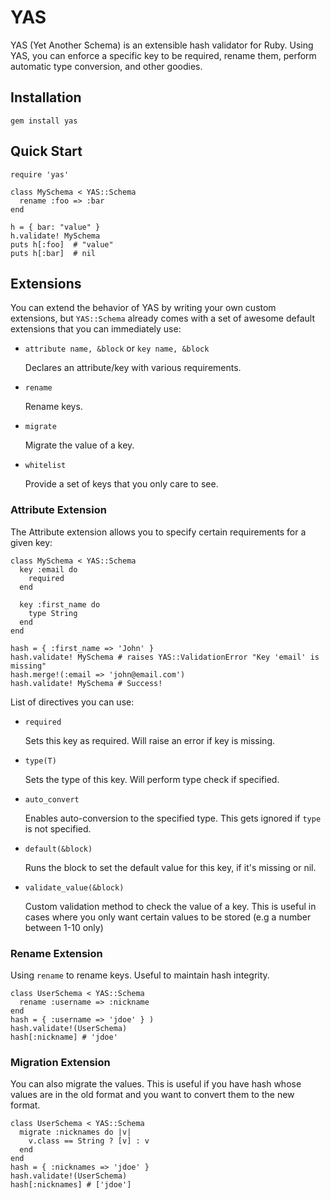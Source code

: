 # YAS

YAS (Yet Another Schema) is an extensible hash validator for Ruby.
Using YAS, you can enforce a specific key to be required, rename them, perform automatic type conversion, and other goodies.


## Installation

    gem install yas


## Quick Start

    require 'yas'

    class MySchema < YAS::Schema
      rename :foo => :bar
    end

    h = { bar: "value" }
    h.validate! MySchema
    puts h[:foo]  # "value"
    puts h[:bar]  # nil


## Extensions

You can extend the behavior of YAS by writing your own custom extensions, but `YAS::Schema` already comes with a set of awesome default extensions that you can immediately use:

* `attribute name, &block` or `key name, &block`

  Declares an attribute/key with various requirements.

* `rename`

  Rename keys.

* `migrate`

  Migrate the value of a key.

* `whitelist`

  Provide a set of keys that you only care to see.


### Attribute Extension

The Attribute extension allows you to specify certain requirements for a given key:

    class MySchema < YAS::Schema
      key :email do
        required
      end

      key :first_name do
        type String
      end
    end

    hash = { :first_name => 'John' }
    hash.validate! MySchema # raises YAS::ValidationError "Key 'email' is missing"
    hash.merge!(:email => 'john@email.com')
    hash.validate! MySchema # Success!

List of directives you can use:

* `required`

  Sets this key as required. Will raise an error if key is missing.

* `type(T)`

  Sets the type of this key. Will perform type check if specified.

* `auto_convert`

  Enables auto-conversion to the specified type. This gets ignored if `type` is not specified.

* `default(&block)`

  Runs the block to set the default value for this key, if it's missing or nil.

* `validate_value(&block)`

  Custom validation method to check the value of a key. This is useful in cases where you only want certain values to be stored (e.g a number between 1-10 only)


### Rename Extension

Using `rename` to rename keys. Useful to maintain hash integrity.

    class UserSchema < YAS::Schema
      rename :username => :nickname
    end
    hash = { :username => 'jdoe' } )
    hash.validate!(UserSchema)
    hash[:nickname] # 'jdoe'


### Migration Extension

You can also migrate the values. This is useful if you have hash whose values are in the old format and you want to convert them to the new format.

    class UserSchema < YAS::Schema
      migrate :nicknames do |v|
        v.class == String ? [v] : v
      end
    end
    hash = { :nicknames => 'jdoe' }
    hash.validate!(UserSchema)
    hash[:nicknames] # ['jdoe']

